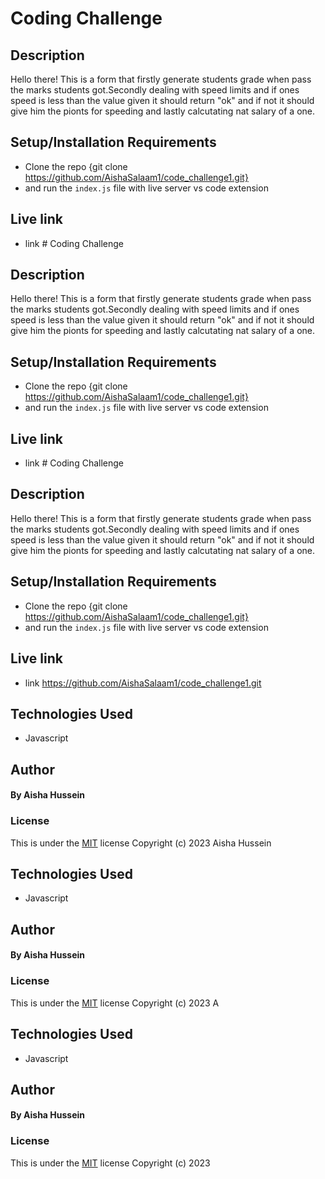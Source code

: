 # Coding Challenge
## Description
Hello there! This is a form that firstly generate students grade when pass the marks students got.Secondly dealing with speed limits and if ones speed is less than the value given it should return "ok" and if not it should give him the pionts for speeding and lastly calcutating nat salary of a one.
## Setup/Installation Requirements
- Clone the repo {git clone https://github.com/AishaSalaam1/code_challenge1.git}
- and run the `index.js` file with live server vs code extension
## Live link
- link # Coding Challenge
## Description
Hello there! This is a form that firstly generate students grade when pass the marks students got.Secondly dealing with speed limits and if ones speed is less than the value given it should return "ok" and if not it should give him the pionts for speeding and lastly calcutating nat salary of a one.
## Setup/Installation Requirements
- Clone the repo {git clone https://github.com/AishaSalaam1/code_challenge1.git}
- and run the `index.js` file with live server vs code extension
## Live link
- link # Coding Challenge
## Description
Hello there! This is a form that firstly generate students grade when pass the marks students got.Secondly dealing with speed limits and if ones speed is less than the value given it should return "ok" and if not it should give him the pionts for speeding and lastly calcutating nat salary of a one.
## Setup/Installation Requirements
- Clone the repo {git clone https://github.com/AishaSalaam1/code_challenge1.git}
- and run the `index.js` file with live server vs code extension
## Live link
- link https://github.com/AishaSalaam1/code_challenge1.git
## Technologies Used
- Javascript
## Author
#### By **Aisha Hussein**
### License
This is under the [MIT](LICENSE) license
Copyright (c) 2023 Aisha Hussein
## Technologies Used
- Javascript
## Author
#### By **Aisha Hussein**
### License
This is under the [MIT](LICENSE) license
Copyright (c) 2023 A
## Technologies Used
- Javascript
## Author
#### By **Aisha Hussein**
### License
This is under the [MIT](LICENSE) license
Copyright (c) 2023 